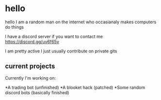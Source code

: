# hello

hello I am a random man on the internet who occasianaly makes computers do things

I have a discord server if you want to contact me https://discord.gg/uv6f65v

I am pretty active I just usually contribute on private gits

## current projects

Currently I'm working on:

*A trading bot (unfinished)
*A blooket hack (patched)
*Some random discord bots (basically finished)
